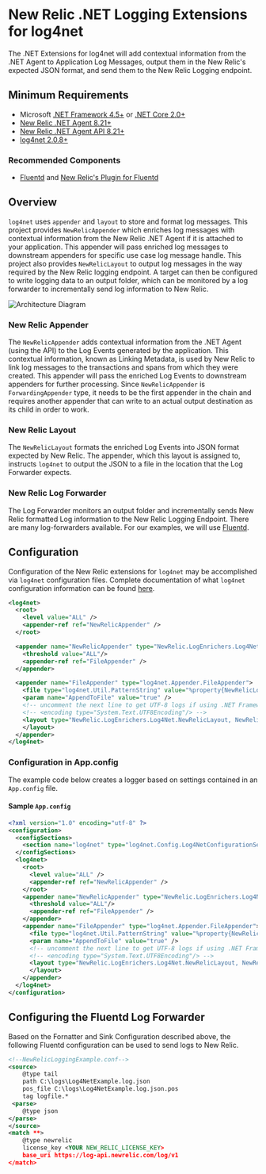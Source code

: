 # New Relic .NET Logging Extensions for log4net

The .NET Extensions for log4net will add contextual information from the .NET Agent to Application Log Messages, output them in the New Relic's expected JSON format, and send them to the New Relic Logging endpoint.

## Minimum Requirements

* Microsoft <a target="_blank" href="https://dotnet.microsoft.com/download/dotnet-framework">.NET Framework 4.5+</a> or  <a target="_blank" href="https://dotnet.microsoft.com/download/dotnet-core">.NET Core 2.0+</a>
* <a target="_blank" href="https://docs.newrelic.com/docs/release-notes/agent-release-notes/net-release-notes">New Relic .NET Agent 8.21+<a>
* <a target="_blank" href="https://docs.newrelic.com/docs/agents/net-agent/net-agent-api" target="_blank">New Relic .NET Agent API 8.21+</a>
* <a target="_blank" href="https://logging.apache.org/log4net/">log4net 2.0.8+</a>

### Recommended Components
* <a target="_blank" href="https://www.fluentd.org/download">Fluentd</a> and <a target="_blank" href="https://github.com/newrelic/newrelic-fluentd-output">New Relic's Plugin for Fluentd</a> 


## Overview

```log4net``` uses ```appender``` and ```layout``` to store and format log messages. This project provides ```NewRelicAppender``` which enriches log messages with contextual information from the New Relic .NET Agent if it is attached to your application. This appender will pass enriched log messages to downstream appenders for specific use case log message handle. This project also provides ```NewRelicLayout``` to output log messages in the way required by the New Relic logging endpoint. A target can then be configured to write logging data to an output folder, which can be monitored by a log forwarder to incrementally send log information to New Relic.

![Architecture Diagram](ArchitectureDiagram.svg)

### New Relic Appender

The ```NewRelicAppender``` adds contextual information from the .NET Agent (using the API) to the Log Events generated by the application.  This contextual information, known as Linking Metadata, is used by New Relic to link log messages to the transactions and spans from which they were created.  This appender will pass the enriched Log Events to downstream appenders for further processing. Since ```NewRelicAppender``` is ```ForwardingAppender``` type, it needs to be the first appender in the chain and requires another appender that can write to an actual output destination as its child in order to work.

### New Relic Layout

The ```NewRelicLayout``` formats the enriched Log Events into JSON format expected by New Relic. The appender, which this layout is assigned to, instructs ```log4net``` to output the JSON to a file in the location that the Log Forwarder expects.

### New Relic Log Forwarder

The Log Forwarder monitors an output folder and incrementally sends New Relic formatted Log information to the New Relic Logging Endpoint.  There are many log-forwarders available.  For our examples, we will use <a href="https://www.fluentd.org/" target="_blank">Fluentd</a>.

## Configuration

Configuration of the New Relic extensions for ```log4net``` may be accomplished via ```log4net``` configuration files.  Complete documentation of what ```log4net``` configuration information can be found <a href="http://logging.apache.org/log4net/release/manual/configuration.html" target="_blank">here</a>.

```XML
<log4net>
  <root>
    <level value="ALL" />
    <appender-ref ref="NewRelicAppender" />
  </root>

  <appender name="NewRelicAppender" type="NewRelic.LogEnrichers.Log4Net.NewRelicAppender, NewRelic.LogEnrichers.Log4Net" >
    <threshold value="ALL"/>
    <appender-ref ref="FileAppender" />
  </appender>

  <appender name="FileAppender" type="log4net.Appender.FileAppender">
    <file type="log4net.Util.PatternString" value="%property{NewRelicLogFileName}" />
    <param name="AppendToFile" value="true" />
    <!-- uncomment the next line to get UTF-8 logs if using .NET Framework -->
    <!-- <encoding type="System.Text.UTF8Encoding"/> -->
    <layout type="NewRelic.LogEnrichers.Log4Net.NewRelicLayout, NewRelic.LogEnrichers.Log4Net">
    </layout>
  </appender>
</log4net>
```

### Configuration in App.config

The example code below creates a logger based on settings contained in an `App.config` file.

#### Sample ```App.config```

```XML
<?xml version="1.0" encoding="utf-8" ?>
<configuration>
  <configSections>
    <section name="log4net" type="log4net.Config.Log4NetConfigurationSectionHandler, log4net"/>
  </configSections>
  <log4net>
    <root>
      <level value="ALL" />
      <appender-ref ref="NewRelicAppender" />
    </root>
    <appender name="NewRelicAppender" type="NewRelic.LogEnrichers.Log4Net.NewRelicAppender, NewRelic.LogEnrichers.Log4Net" >
      <threshold value="ALL"/>
      <appender-ref ref="FileAppender" />
    </appender>
    <appender name="FileAppender" type="log4net.Appender.FileAppender">
      <file type="log4net.Util.PatternString" value="%property{NewRelicLogFileName}" />
      <param name="AppendToFile" value="true" />
      <!-- uncomment the next line to get UTF-8 logs if using .NET Framework -->
      <!-- <encoding type="System.Text.UTF8Encoding"/> -->
      <layout type="NewRelic.LogEnrichers.Log4Net.NewRelicLayout, NewRelic.LogEnrichers.Log4Net">
      </layout>
    </appender>
  </log4net>  
</configuration>
```

## Configuring the Fluentd Log Forwarder

Based on the Fornatter and Sink Configuration described above, the following Fluentd configuration can be used to send logs to New Relic.

```xml
<!--NewRelicLoggingExample.conf-->
<source> 
    @type tail 
    path C:\logs\Log4NetExample.log.json
    pos_file C:\logs\Log4NetExample.log.json.pos 
    tag logfile.*
 <parse> 
    @type json 
</parse>
</source>
<match **> 
    @type newrelic 
    license_key <YOUR NEW_RELIC_LICENSE_KEY>
    base_uri https://log-api.newrelic.com/log/v1
</match>
```
